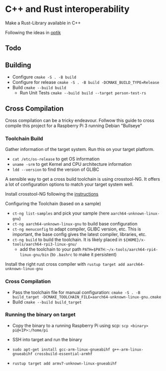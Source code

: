 # C++ and Rust interoperability

Make a Rust-Library available in C++

Following the ideas in [optik](https://github.com/kylc/optik/tree/master/crates/optik-cpp)


## Todo



## Building
- Configure `cmake -S . -B build`
- Configure for release `cmake -S . -B build -DCMAKE_BUILD_TYPE=Release`
- Build `cmake --build build`
  - Run Unit Tests `cmake --build build --target person-test-rs`


## Cross Compilation

Cross compilation can be a tricky endeavour. Follwow this guide to cross compile this project for a Raspberry Pi 3 running Debian "Bullseye"

### Toolchain Build

Gather information of the target system. Run this on your target platform.
- `cat /etc/os-release` to get OS information
- `uname -srm` to get Kernel and CPU architecture information
- `ldd --version` to find the version of GLIBC

A sensible way to get a cross build toolchain is using crosstool-NG. It offers a lot of configuration options to match your target system well.

Install crosstool-NG following the [instructions](https://crosstool-ng.github.io/docs/)

Configuring the Toolchain (based on a sample)
- `ct-ng list-samples` and pick your sample (here `aarch64-unknown-linux-gnu`)
- `ct-ng aarch64-unknown-linux-gnu` to build base configuration
- `ct-ng menuconfig` to adapt compiler, GLIBC version, etc. This is important, the base config gives the latest compiler, libraries, etc.
- `ct-ng build` to build the toolchain. It is likely placed in `${HOME}/x-tools/aarch64-rpi3-linux-gnu/`
  - add the toolchain to your path `PATH=$PATH:~/x-tools/aarch64-rpi4-linux-gnu/bin` (to `.bashrc` to make it persistent)

Install the right rust cross compiler with `rustup target add aarch64-unknown-linux-gnu`

### Cross Compilation

- Pass the toolchain file for manual configuration: `cmake -S . -B build_target -DCMAKE_TOOLCHAIN_FILE=aarch64-unknown-linux-gnu.cmake`
- Build `cmake --build build_target`


### Running the binary on target
- Copy the binary to a running Raspberry Pi using scp: `scp <binary> pi@<IP>:/home/pi`
- SSH into target and run the binary


- `sudo apt-get install gcc-arm-linux-gnueabihf g++-arm-linux-gnueabihf crossbuild-essential-armhf`
- `rustup target add armv7-unknown-linux-gnueabihf`
